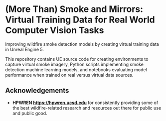 # (More Than) Smoke and Mirrors: Virtual Training Data for Real World Computer Vision Tasks

Improving wildfire smoke detection models by creating virtual training data in Unreal Engine 5.

This repository contains UE source code for creating environments to capture virtual smoke imagery, Python scripts implementing smoke detection machine learning models, and notebooks evaluating model performance when trained on real versus virtual data sources.

## Acknowledgements

* **HPWREN <https://hpwren.ucsd.edu>** for consistently providing some of the best wildfire-related research and resources out there for public use and public good.
